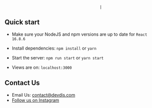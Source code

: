                                               |

## Quick start


- Make sure your NodeJS and npm versions are up to date for `React 16.8.6`

- Install dependencies: `npm install` or `yarn`

- Start the server: `npm run start` or `yarn start`

- Views are on: `localhost:3000`



## Contact Us

- Email Us: contact@devdis.com
- [Follow us on Instagram](https://www.instagram.com/devdis/)
